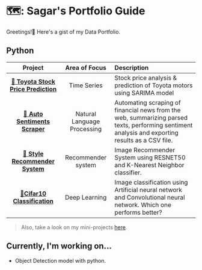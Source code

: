 # 🗺️: Sagar's Portfolio Guide
Greetings!🙏 Here's a gist of my Data Portfolio.

## Python
| Project | Area of Focus | Description |
| :---: | :---: | :--- |
| [**🚗 Toyota Stock Price Prediction**](https://github.com/skadoozy/Time-Series-Forecasting/blob/main/README.md) | Time Series | Stock price analysis & prediction of Toyota motors using SARIMA model |
| [**📰 Auto Sentiments Scraper**](https://github.com/skadoozy/News-Scrape-Summarize-Sentiment/blob/main/README.md) | Natural Language Processing | Automating scraping of financial news from the web, summarizing parsed texts, performing sentiment analysis and exporting results as a CSV file. |
| [**👗 Style Recommender System**](https://github.com/skadoozy/Style-Recommender-System/blob/main/README.md) | Recommender system | Image Recommender System using RESNET50 and K-Nearest Neighbor classifier. |
| [**🌻Cifar10 Classification**](https://github.com/skadoozy/Cifar10-ANN-CNN/blob/main/README.md) | Deep Learning | Image classification using Artificial neural network and Convolutional neural network. Which one performs better? |
> Also, take a look on my mini-projects [here](https://github.com/skadoozy/Practice-Data-Science/blob/main/README.md).

## Currently, I'm working on...
- Object Detection model with python.

